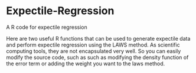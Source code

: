 # Expectile-Regression
 A R code for expectile regression
 
Here are two useful R functions that can be used to generate expectile data and perform expectile regression using the LAWS method.
As scientific computing tools, they are not encapsulated very well. So you can easily modify the source code, such as such as modifying the density function of the error term or adding the weight you want to the laws method.
